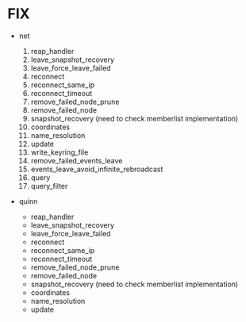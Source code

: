 # FIX

- net
  1. reap_handler
  2. leave_snapshot_recovery
  3. leave_force_leave_failed
  4. reconnect
  5. reconnect_same_ip
  6. reconnect_timeout
  7. remove_failed_node_prune
  8. remove_failed_node
  9. snapshot_recovery (need to check memberlist implementation)
  10. coordinates
  11. name_resolution
  12. update
  13. write_keyring_file
  14. remove_failed_events_leave
  15. events_leave_avoid_infinite_rebroadcast
  16. query
  17. query_filter

- quinn
  - reap_handler
  - leave_snapshot_recovery
  - leave_force_leave_failed
  - reconnect
  - reconnect_same_ip
  - reconnect_timeout
  - remove_failed_node_prune
  - remove_failed_node
  - snapshot_recovery (need to check memberlist implementation)
  - coordinates
  - name_resolution
  - update

